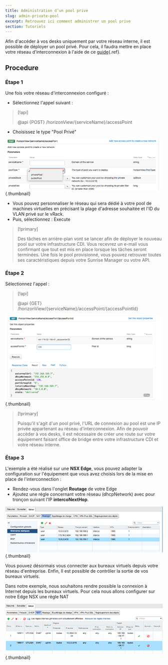 ```yaml
---
title: Administration d’un pool prive
slug: admin-private-pool
excerpt: Retrouvez ici comment administrer un pool prive
section: Tutoriels
---
```


Afin d'accéder à vos desks uniquement par votre réseau interne, il est possible de déployer un pool privé.
Pour cela, il faudra mettre en place votre réseau d'interconnexion à l'aide de ce [guide](../interconnection_equipment/guide.fr-fr.md){.ref}.

## Procedure

### Étape 1
Une fois votre réseau d'interconnexion configuré :

- Sélectionnez l'appel suivant :

> [!api]
>
> @api {POST} /horizonView/{serviceName}/accessPoint
> 
- Choisissez le type "Pool Privé"


![AccesPoint](images/image1.png){.thumbnail}

- Vous pouvez personnaliser le réseau qui sera dédié à votre pool de machines virtuelles en précisant la plage d'adresse souhaitée et l'ID du VLAN privé sur le vRack.
- Puis, sélectionnez :  Execute



> [!primary]
>
> Des tâches en arrière-plan vont se lancer afin de déployer le nouveau pool sur votre infrastructure CDI.
> Vous recevrez un e-mail vous confirmant que tout est mis en place lorsque les tâches seront terminées.
> Une fois le pool provisionné, vous pouvez retrouver toutes ses caractéristiques depuis votre Sunrise Manager ou votre API.
> 


### Étape 2
Sélectionnez l'appel :


> [!api]
>
> @api {GET} /horizonView/{serviceName}/accessPoint/{accessPointId}
> 

![AccesPoint](images/image2.png){.thumbnail}



> [!primary]
>
> Puisqu'il s'agit d'un pool privé, l'URL de connexion au pool est une IP privée appartenant au réseau d'interconnexion.
> Afin de pouvoir accèder à vos desks, il est nécessaire de créer une route sur votre équipement faisant office de bridge entre votre infrastructure CDI et votre réseau interne.
> 


### Étape 3
L'exemple a été réalisé sur une **NSX Edge**, vous pouvez adapter la configuration sur l'équipement que vous avez choisis lors de la mise en place de l'interconnection :
- Rendez-vous dans l'onglet **Routage** de votre Edge
- Ajoutez une régle concernant votre réseau (dhcpNetwork) avec pour tronçon suivant l'IP **intercoNextHop**.

![AccesPoint](images/image3.png){.thumbnail}

Vous pouvez désormais vous connecter aux bureaux virtuels depuis votre réseau d'entreprise. Enfin, Il est possible de contrôler la sortie de vos bureaux virtuels.

Dans notre exemple, nous souhaitons rendre possible la connexion à Internet depuis les bureaux virtuels. Pour cela nous allons configurer sur notre Edge NSX  une règle NAT


![AccesPoint](images/image4.png){.thumbnail}